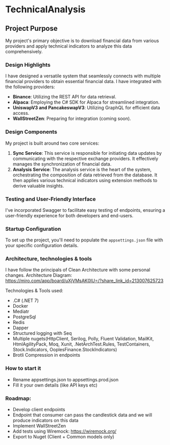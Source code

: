 # TechnicalAnalysis

## Project Purpose
My project's primary objective is to download financial data from various providers and apply technical indicators to analyze this data comprehensively.

### Design Highlights
I have designed a versatile system that seamlessly connects with multiple financial providers to obtain essential financial data. I have integrated with the following providers:

- **Binance**: Utilizing the REST API for data retrieval.
- **Alpaca**: Employing the C# SDK for Alpaca for streamlined integration.
- **UniswapV3 and PancakeswapV3**: Utilizing GraphQL for efficient data access.
- **WallStreetZen**: Preparing for integration (coming soon).

### Design Components
My project is built around two core services:

1. **Sync Service**: This service is responsible for initiating data updates by communicating with the respective exchange providers. It effectively manages the synchronization of financial data.
2. **Analysis Service**: The analysis service is the heart of the system, orchestrating the composition of data retrieved from the database. It then applies various technical indicators using extension methods to derive valuable insights.

### Testing and User-Friendly Interface
I've incorporated Swagger to facilitate easy testing of endpoints, ensuring a user-friendly experience for both developers and end-users.

### Startup Configuration
To set up the project, you'll need to populate the `appsettings.json` file with your specific configuration details.

### Architecture, technologies & tools
I have follow the principals of Clean Architecture with some personal changes.
Architecture Diagram: https://miro.com/app/board/uXjVMsAK0lU=/?share_link_id=213007625723

Technologies & Tools used:
- .C# (.NET 7)
- Docker
- Mediatr
- PostgreSql
- Redis
- Dapper
- Structured logging with Seq
- Multiple nugets(HttpClient,  Serilog, Polly, Fluent Validation, MailKit, HtmlAgilityPack, Moq, Xunit, .NetArchTest.Rules, TestContainers, Stock.Indicators, OoplesFinance.StockIndicators)
- Brotli Compression in endpoints


### How to start it
- Rename appsettings.json to appsettings.prod.json
- Fill it your own details (like API keys etc)


### Roadmap:
- Develop client endpoints
- Endpoint that consumer can pass the candlestick data and we will produce indicators on this data
- Implement WallStreetZen
- Add tests using Wiremock: https://wiremock.org/
- Export to Nuget (Client + Common models only)
